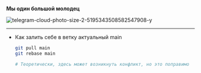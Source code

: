 **Мы один большой молодец**

![telegram-cloud-photo-size-2-5195343508582547908-y](https://user-images.githubusercontent.com/78147880/204136560-0f787a76-b267-463b-8517-2f59556aa803.jpg)

---

* Как залить себе в ветку актуальный main

  ```bash
  git pull main
  git rebase main
  
  # Теоретически, здесь может возникнуть конфликт, но это поправимо
  ```
